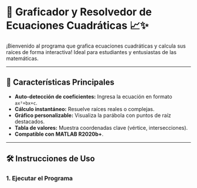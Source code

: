 # 🎯 Graficador y Resolvedor de Ecuaciones Cuadráticas 📈✨

¡Bienvenido al programa que grafica ecuaciones cuadráticas y calcula sus raíces de forma interactiva! Ideal para estudiantes y entusiastas de las matemáticas.

---

## 🌟 Características Principales
- **Auto-detección de coeficientes:** Ingresa la ecuación en formato `ax²+bx+c`.
- **Cálculo instantáneo:** Resuelve raíces reales o complejas.
- **Gráfico personalizable:** Visualiza la parábola con puntos de raíz destacados.
- **Tabla de valores:** Muestra coordenadas clave (vértice, intersecciones).
- **Compatible con MATLAB R2020b+**.

---

## 🛠️ Instrucciones de Uso

### 1. Ejecutar el Programa